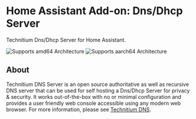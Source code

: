 # Home Assistant Add-on: Dns/Dhcp Server

Technitium Dns/Dhcp Server for Home Assistant.

![Supports amd64 Architecture][amd64-shield]
![Supports aarch64 Architecture][aarch64-shield]

## About

Technitium DNS Server is an open source authoritative as well as recursive DNS server that can be used for self hosting a Dns/Dhcp Server for privacy & security. It works out-of-the-box with no or minimal configuration and provides a user friendly web console accessible using any modern web browser. For more information, please see [Technitium DNS].

[Technitium DNS]: https://technitium.com/dns/
[amd64-shield]: https://img.shields.io/badge/amd64-yes-green.svg
[aarch64-shield]: https://img.shields.io/badge/aarch64-yes-green.svg

